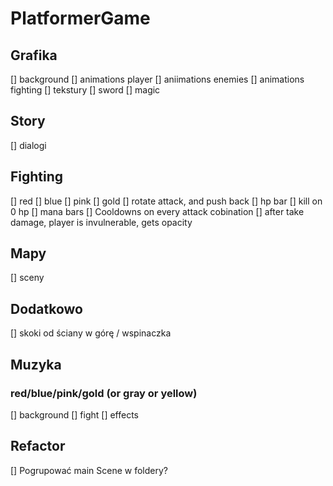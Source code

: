 # PlatformerGame

## Grafika

[] background
[] animations player
[] aniimations enemies
[] animations fighting
[] tekstury
[] sword
[] magic

## Story

[] dialogi

## Fighting

[] red
[] blue
[] pink
[] gold
[] rotate attack, and push back
[] hp bar
[] kill on 0 hp
[] mana bars
[] Cooldowns on every attack cobination
[] after take damage, player is invulnerable, gets opacity

## Mapy

[] sceny

## Dodatkowo

[] skoki od ściany w górę / wspinaczka

## Muzyka

### red/blue/pink/gold (or gray or yellow)

[] background
[] fight
[] effects

## Refactor

[] Pogrupować main Scene w foldery?
